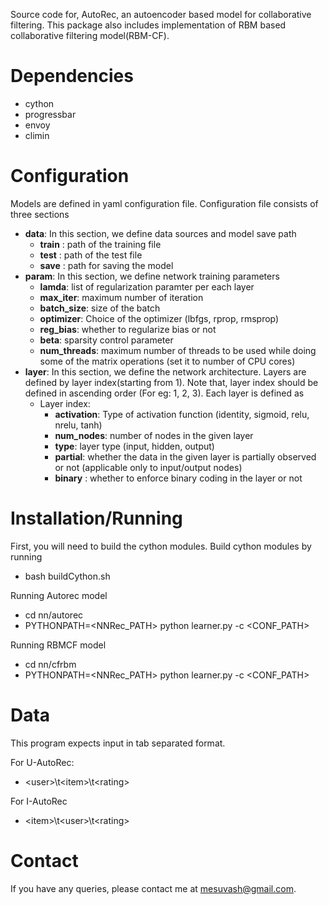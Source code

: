 Source code for, AutoRec, an autoencoder based model for collaborative filtering. This package also includes implementation of
RBM based collaborative filtering model(RBM-CF).


Dependencies
============
* cython
* progressbar
* envoy
* climin


Configuration
=============
Models are defined in yaml configuration file. Configuration file consists of three sections
* **data**:
	In this section, we define data sources and model save path
	- **train** : path of the training file
	- **test** : path of the test file
	- **save** : path for saving the model
* **param**:
	In this section, we define network training parameters
	- **lamda**: list of regularization paramter per each layer
	- **max_iter**: maximum number of iteration
	- **batch_size**: size of the batch
	- **optimizer**: Choice of the optimizer (lbfgs, rprop, rmsprop)
	- **reg_bias**:  whether to regularize bias or not
	- **beta**: sparsity control parameter
	- **num_threads**: maximum number of threads to be used while doing some of the matrix operations (set it to number of CPU cores)
* **layer**:
	In this section, we define the network architecture. Layers are defined by layer index(starting from 1).
	Note that, layer index should be defined in ascending order (For eg: 1, 2, 3).
	Each layer is defined as 
	- Layer index:
		+ **activation**: Type of activation function (identity, sigmoid, relu, nrelu, tanh)
		+ **num_nodes**: number of nodes in the given layer
		+ **type**: layer type (input, hidden, output)
		+ **partial**: whether the data in the given layer is partially observed or not (applicable only to input/output nodes)
		+ **binary** : whether to enforce binary coding in the layer or not

Installation/Running
====================

First, you will need to build the cython modules. Build cython modules by running
* bash buildCython.sh 

Running Autorec model
* cd nn/autorec
* PYTHONPATH=\<NNRec_PATH\> python learner.py -c \<CONF_PATH\>

Running RBMCF model
* cd nn/cfrbm
* PYTHONPATH=\<NNRec_PATH\> python learner.py -c \<CONF_PATH\>

Data
====================
This program expects input in tab separated format.

For U-AutoRec:
* \<user\>\\t\<item\>\\t\<rating\>

For I-AutoRec
* \<item\>\\t\<user\>\\t\<rating\>

Contact
=======
If you have any queries, please contact me at mesuvash@gmail.com.

